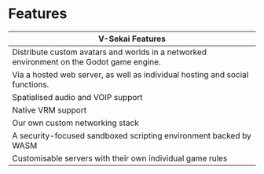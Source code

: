 # Features

|V-Sekai Features|
|--|
|Distribute custom avatars and worlds in a networked environment on the Godot game engine.|
|Via a hosted web server, as well as individual hosting and social functions.|
|Spatialised audio and VOIP support|
|Native VRM support|
|Our own custom networking stack|
|A security-focused sandboxed scripting environment backed by WASM|
|Customisable servers with their own individual game rules|
